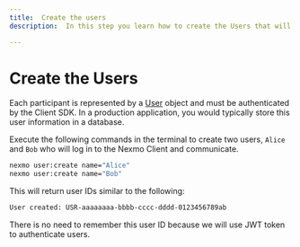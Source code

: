 ```yaml
---
title:  Create the users
description:  In this step you learn how to create the Users that will participate in the Call.

---
```


Create the Users
================

Each participant is represented by a [User](/conversation/concepts/user) object and must be authenticated by the Client SDK. In a production application, you would typically store this user information in a database.

Execute the following commands in the terminal to create two users, `Alice` and `Bob` who will log in to the Nexmo Client and communicate.

```bash
nexmo user:create name="Alice"
nexmo user:create name="Bob"
```

This will return user IDs similar to the following:

```sh
User created: USR-aaaaaaaa-bbbb-cccc-dddd-0123456789ab
```

There is no need to remember this user ID because we will use JWT token to authenticate users.

